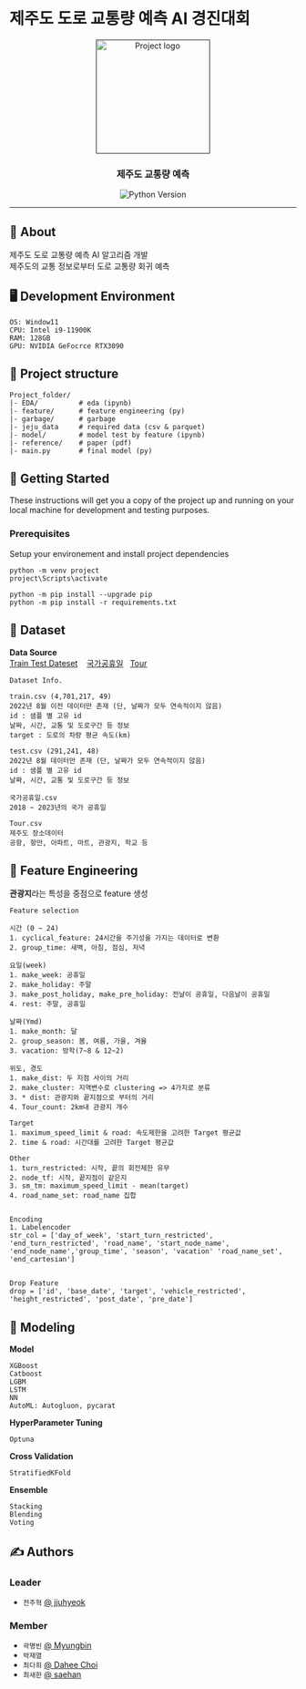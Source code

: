 # 제주도 도로 교통량 예측 AI 경진대회

<p align="center">
  <a href="" rel="noopener">
 <img width=200px height=200px src="https://i.imgur.com/6wj0hh6.jpg" alt="Project logo"></a>
</p>

<h3 align="center">제주도 교통량 예측 </h3>

<div align="center">
  
  ![Python Version](https://img.shields.io/badge/Python-3.8.10-blue)
</div>

---
## 🧐 About <a name = "about"></a>
제주도 도로 교통량 예측 AI 알고리즘 개발  
제주도의 교통 정보로부터 도로 교통량 회귀 예측

## 🖥️ Development Environment
```
OS: Window11
CPU: Intel i9-11900K
RAM: 128GB
GPU: NVIDIA GeFocrce RTX3090
```

## 🔖 Project structure

```
Project_folder/
|- EDA/          # eda (ipynb)
|- feature/      # feature engineering (py)
|- garbage/      # garbage 
|- jeju_data     # required data (csv & parquet)
|- model/        # model test by feature (ipynb)
|- reference/    # paper (pdf)
|- main.py       # final model (py)
```

## 🏁 Getting Started <a name = "getting_started"></a>
These instructions will get you a copy of the project up and running on your local machine for development and testing purposes.

### Prerequisites
Setup your environement and install project dependencies
```
python -m venv project
project\Scripts\activate

python -m pip install --upgrade pip
python -m pip install -r requirements.txt
```



## 📖 Dataset
**Data Source**  
[Train Test Dateset](https://dacon.io/competitions/official/235985/overview/description) &nbsp;&nbsp; [국가공휴일](https://aspdotnet.tistory.com/2259)&nbsp;&nbsp; [Tour](https://www.data.go.kr/data/15004770/fileData.do)  
```
Dataset Info.

train.csv (4,701,217, 49)
2022년 8월 이전 데이터만 존재 (단, 날짜가 모두 연속적이지 않음)
id : 샘플 별 고유 id
날짜, 시간, 교통 및 도로구간 등 정보
target : 도로의 차량 평균 속도(km)

test.csv (291,241, 48)
2022년 8월 데이터만 존재 (단, 날짜가 모두 연속적이지 않음)
id : 샘플 별 고유 id
날짜, 시간, 교통 및 도로구간 등 정보

국가공휴일.csv
2018 ~ 2023년의 국가 공휴일

Tour.csv
제주도 장소데이터
공항, 항만, 아파트, 마트, 관광지, 학교 등
```



## 🔧 Feature Engineering
**관광지**라는 특성을 중점으로 feature 생성
```
Feature selection

시간 (0 ~ 24)
1. cyclical_feature: 24시간을 주기성을 가지는 데이터로 변환
2. group_time: 새벽, 아침, 점심, 저녁

요일(week)
1. make_week: 공휴일
2. make_holiday: 주말
3. make_post_holiday, make_pre_holiday: 전날이 공휴일, 다음날이 공휴일
4. rest: 주말, 공휴일 

날짜(Ymd)
1. make_month: 달
2. group_season: 봄, 여름, 가을, 겨율
3. vacation: 방학(7~8 & 12~2)

위도, 경도
1. make_dist: 두 지점 사이의 거리
2. make_cluster: 지역변수로 clustering => 4가지로 분류
3. * dist: 관광지와 끝지점으로 부터의 거리
4. Tour_count: 2km내 관광지 개수

Target
1. maximum_speed_limit & road: 속도제한을 고려한 Target 평균값
2. time & road: 시간대를 고려한 Target 평균값

Other
1. turn_restricted: 시작, 끝의 회전제한 유무
2. node_tf: 시작, 끝지점이 같은지 
3. sm_tm: maximum_speed_limit - mean(target)
4. road_name_set: road_name 집합


Encoding
1. Labelencoder
str_col = ['day_of_week', 'start_turn_restricted', 'end_turn_restricted', 'road_name', 'start_node_name',  'end_node_name','group_time', 'season', 'vacation' 'road_name_set', 'end_cartesian']


Drop Feature
drop = ['id', 'base_date', 'target', 'vehicle_restricted', 'height_restricted', 'post_date', 'pre_date']
```



## 🎈 Modeling

**Model**
```
XGBoost
Catboost
LGBM
LSTM
NN
AutoML: Autogluon, pycarat
```
**HyperParameter Tuning**
```
Optuna
```
**Cross Validation**
```
StratifiedKFold
```
**Ensemble**
```
Stacking
Blending
Voting
```

##  ✍️ Authors
### **Leader**
- ``전주혁`` [@ jjuhyeok](https://github.com/jjuhyeok)

### **Member**
- ``곽명빈`` [@ Myungbin](https://github.com/Myungbin?tab=repositories)
- ``박재열`` 
- ``최다희`` [@ Dahee Choi](https://github.com/daheeda)
- ``최새한`` [@ saehan](https://github.com/saehan-choi)



